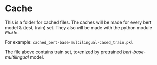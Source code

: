 # Cache

This is a folder for cached files.
The caches will be made for every bert model & (test, train) set.
They also will be made with the python module _Pickle_.

For example: `cached_bert-base-multilingual-cased_train.pkl`

The file above contains train set, tokenized by pretrained _bert-base-multilingual_ model.
